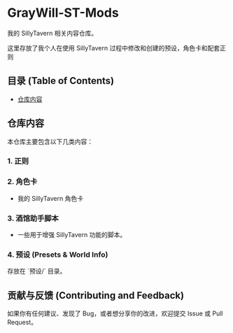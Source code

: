 # GrayWill-ST-Mods

我的 SillyTavern 相关内容仓库。

这里存放了我个人在使用 SillyTavern 过程中修改和创建的预设，角色卡和配套正则

## 目录 (Table of Contents)

- [仓库内容](#仓库内容)

## 仓库内容

本仓库主要包含以下几类内容：

### 1. 正则


### 2. 角色卡
- 我的 SillyTavern 角色卡

### 3. 酒馆助手脚本
- 一些用于增强 SillyTavern 功能的脚本。

### 4. 预设 (Presets & World Info)
存放在 \`预设/\` 目录。



## 贡献与反馈 (Contributing and Feedback)

如果你有任何建议、发现了 Bug，或者想分享你的改进，欢迎提交 Issue 或 Pull Request。
